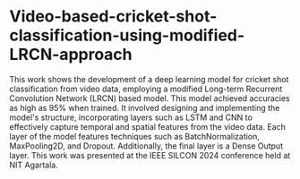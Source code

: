 # Video-based-cricket-shot-classification-using-modified-LRCN-approach
This work shows the development of a deep learning model for cricket shot classification from video data, employing a modified Long-term Recurrent Convolution Network (LRCN) based model. 
This model achieved accuracies as high as 95% when trained. 
It involved designing and implementing the model's structure, incorporating layers such as LSTM and CNN to effectively capture temporal and spatial features from the video data. Each layer of the model features techniques such as BatchNormalization, MaxPooling2D, and Dropout. Additionally, the final layer is a Dense Output layer.
This work was presented at the IEEE SILCON 2024 conference held at NIT Agartala.
